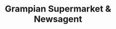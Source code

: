 ---
title: "Grampian Supermarket & Newsagent"
url: /kingston-upon-hull/grampian-supermarket-and-newsagent/
shop: convenience
---